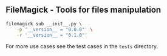 ## FileMagick - Tools for files manipulation

```bash
filemagick sub __init__.py \
    -p '__version__ = "0.0.0"' \
    -r '__version__ = "0.1.0"'
```

For more use cases see the test cases in the `tests` directory.
